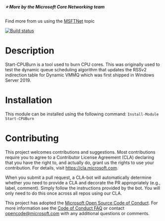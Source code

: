 ##### :star: More by the Microsoft Core Networking team
Find more from us using the [MSFTNet](https://github.com/topics/msftnet) topic

[![Build status](https://ci.appveyor.com/api/projects/status/e5u89mrsdijn09he?svg=true)](https://ci.appveyor.com/project/dcuomo/start-cpuburn)

# Description

Start-CPUBurn is a tool used to burn CPU cores.  This was originally used to test the dynamic queue scheduling algorithm that updates the RSSv2 indirection table for Dynamic VMMQ which was first shipped in Windows Server 2019.

# Installation

This module can be installed using the following command:
```Install-Module Start-CPUBurn```

# Contributing

This project welcomes contributions and suggestions.  Most contributions require you to agree to a
Contributor License Agreement (CLA) declaring that you have the right to, and actually do, grant us
the rights to use your contribution. For details, visit https://cla.microsoft.com.

When you submit a pull request, a CLA-bot will automatically determine whether you need to provide
a CLA and decorate the PR appropriately (e.g., label, comment). Simply follow the instructions
provided by the bot. You will only need to do this once across all repos using our CLA.

This project has adopted the [Microsoft Open Source Code of Conduct](https://opensource.microsoft.com/codeofconduct/).
For more information see the [Code of Conduct FAQ](https://opensource.microsoft.com/codeofconduct/faq/) or
contact [opencode@microsoft.com](mailto:opencode@microsoft.com) with any additional questions or comments.
